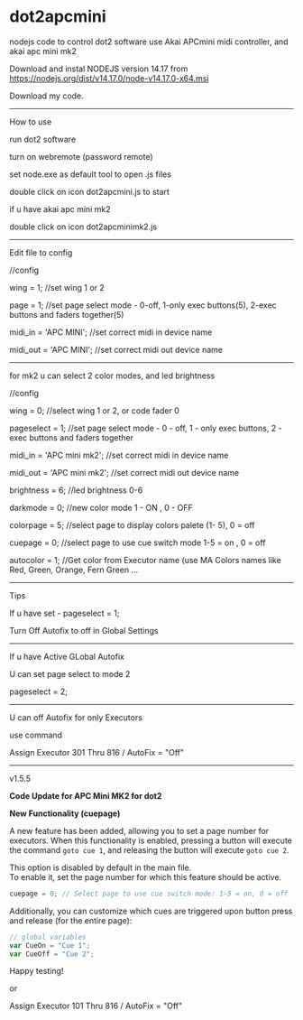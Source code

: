 # dot2apcmini
nodejs code to control dot2 software use Akai APCmini midi controller, and akai apc mini mk2


Download and instal NODEJS version 14.17 from https://nodejs.org/dist/v14.17.0/node-v14.17.0-x64.msi


Download my code.

----------------------

How to use

run dot2 software

turn on webremote (password remote)

set node.exe as default tool to open .js files

double click on icon dot2apcmini.js to start

if u have akai apc mini mk2

double click on icon dot2apcminimk2.js


--------------------

Edit file to config

//config 

wing = 1;   //set wing 1 or 2

page = 1;   //set page select mode - 0-off, 1-only exec buttons(5), 2-exec buttons and faders together(5)

midi_in = 'APC MINI';     //set correct midi in device name

midi_out = 'APC MINI';    //set correct midi out device name


-----

for mk2 u can select 2 color modes, and led brightness


//config 


wing = 0;   //select wing 1 or 2, or code fader 0

pageselect = 1;   //set page select mode - 0 - off, 1 - only exec buttons, 2 - exec buttons and faders together

midi_in = 'APC mini mk2';     //set correct midi in device name

midi_out = 'APC mini mk2';    //set correct midi out device name

brightness = 6;     //led brightness 0-6

darkmode = 0;   //new color mode 1 - ON , 0 - OFF

colorpage = 5;  //select page to display colors palete (1- 5), 0 = off

cuepage = 0;    //select page to use cue switch mode 1-5 = on , 0 = off

autocolor = 1;  //Get color from Executor name (use MA Colors names like Red, Green, Orange, Fern Green ...


-------


Tips

If u have set - pageselect = 1;

Turn Off Autofix to off in Global Settings

-------

If u have Active GLobal Autofix

U can set page select to mode 2

pageselect = 2;

--------

U can off Autofix for only Executors

use command

Assign Executor 301  Thru 816 / AutoFix = "Off"


-----------------------------

v1.5.5

**Code Update for APC Mini MK2 for dot2**  

**New Functionality (cuepage)**  

A new feature has been added, allowing you to set a page number for executors. When this functionality is enabled, pressing a button will execute the command `goto cue 1`, and releasing the button will execute `goto cue 2`.  

This option is disabled by default in the main file.  
To enable it, set the page number for which this feature should be active.  

```javascript
cuepage = 0; // Select page to use cue switch mode: 1-5 = on, 0 = off
```

Additionally, you can customize which cues are triggered upon button press and release (for the entire page):  

```javascript
// global variables
var CueOn = "Cue 1";
var CueOff = "Cue 2";
```

Happy testing!

or 

Assign Executor 101  Thru 816 / AutoFix = "Off"


